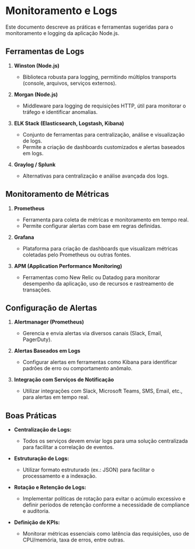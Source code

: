 # Monitoramento e Logs

Este documento descreve as práticas e ferramentas sugeridas para o monitoramento e logging da aplicação Node.js.

## Ferramentas de Logs

1. **Winston (Node.js)**
   - Biblioteca robusta para logging, permitindo múltiplos transports (console, arquivos, serviços externos).

2. **Morgan (Node.js)**
   - Middleware para logging de requisições HTTP, útil para monitorar o tráfego e identificar anomalias.

3. **ELK Stack (Elasticsearch, Logstash, Kibana)**
   - Conjunto de ferramentas para centralização, análise e visualização de logs.
   - Permite a criação de dashboards customizados e alertas baseados em logs.

4. **Graylog / Splunk**
   - Alternativas para centralização e análise avançada dos logs.

## Monitoramento de Métricas

1. **Prometheus**
   - Ferramenta para coleta de métricas e monitoramento em tempo real.
   - Permite configurar alertas com base em regras definidas.

2. **Grafana**
   - Plataforma para criação de dashboards que visualizam métricas coletadas pelo Prometheus ou outras fontes.

3. **APM (Application Performance Monitoring)**
   - Ferramentas como New Relic ou Datadog para monitorar desempenho da aplicação, uso de recursos e rastreamento de transações.

## Configuração de Alertas

1. **Alertmanager (Prometheus)**
   - Gerencia e envia alertas via diversos canais (Slack, Email, PagerDuty).

2. **Alertas Baseados em Logs**
   - Configurar alertas em ferramentas como Kibana para identificar padrões de erro ou comportamento anômalo.

3. **Integração com Serviços de Notificação**
   - Utilizar integrações com Slack, Microsoft Teams, SMS, Email, etc., para alertas em tempo real.

## Boas Práticas

- **Centralização de Logs:**  
  - Todos os serviços devem enviar logs para uma solução centralizada para facilitar a correlação de eventos.

- **Estruturação de Logs:**  
  - Utilizar formato estruturado (ex.: JSON) para facilitar o processamento e a indexação.

- **Rotação e Retenção de Logs:**  
  - Implementar políticas de rotação para evitar o acúmulo excessivo e definir períodos de retenção conforme a necessidade de compliance e auditoria.

- **Definição de KPIs:**  
  - Monitorar métricas essenciais como latência das requisições, uso de CPU/memória, taxa de erros, entre outras.
